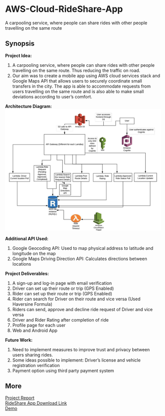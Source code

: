 # AWS-Cloud-RideShare-App
A carpooling service, where people can share rides with other people travelling on the same route
## Synopsis
**Project Idea:**<br>
1. A carpooling service, where people can share rides with other people travelling on the same route. Thus reducing the traffic on road.<br>
2. Our aim was to create a mobile app using AWS cloud services stack and Google Maps API that allows users to securely coordinate small transfers in the city. The app is able to accommodate requests from users travelling on the same route and is also able to make small deviations according to user’s comfort.

**Architecture Diagram:**<br>
![Architecture Diagram](RideShare_Architecture_Diagram.png)

**Additional API Used:**<br>
1. Google Geocoding API: Used to map physical address to latitude and longitude on the map
2. Google Maps Driving Direction API: Calculates directions between locations

**Project Deliverables:**<br>
1. A sign-up and log-in page  with email verification
2. Driver can set up their route or trip  (GPS Enabled)
3. Rider can set up their route or trip  (GPS Enabled)
4. Rider can search for Driver on their route and vice versa (Used Haversine Formula)
5. Riders can send, approve and decline ride request of Driver and vice versa
6. Driver and Rider Rating after completion of ride
7. Profile page for each user
8. Web and Android App

**Future Work:**<br>
1. Need to implement measures to improve trust and privacy between users sharing rides. 
2. Some ideas possible to implement: Driver’s license  and vehicle registration verification
3. Payment option using third party payment system

## More
[Project Report](RideShare_App_Report.pdf)<br>
[RideShare App Download Link](https://s3.amazonaws.com/gonativeio/static/5c1a2c266825df7936220f1f/app-release.apk)<br>
[Demo](https://youtu.be/NN6HuxzuozU)<br>
